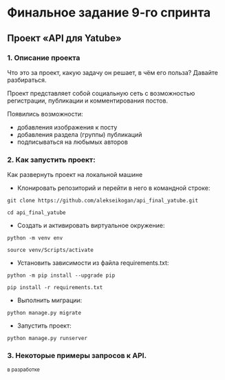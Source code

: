 # Финальное задание 9-го спринта
## Проект «API для Yatube»
### 1. Описание проекта
Что это за проект, какую задачу он решает, в чём его польза? 
Давайте разбираться.

Проект представляет собой социальную сеть с возможностью регистрации, публикации и комментирования постов.

Появились возможности:
- добавления изображения к посту
- добавления раздела (группы) публикаций
- подписываться на любымых авторов

### 2. Как запустить проект:
Как развернуть проект на локальной машине
- Клонировать репозиторий и перейти в него в командной строке:

```
git clone https://github.com/alekseikogan/api_final_yatube.git
```

```
cd api_final_yatube
```

- Cоздать и активировать виртуальное окружение:

```
python -m venv env
```

```
source venv/Scripts/activate
```

- Установить зависимости из файла requirements.txt:

```
python -m pip install --upgrade pip
```

```
pip install -r requirements.txt
```

- Выполнить миграции:

```
python manage.py migrate
```

- Запустить проект:

```
python manage.py runserver
```
### 3. Некоторые примеры запросов к API. 
<sub>в разработке </sub>
